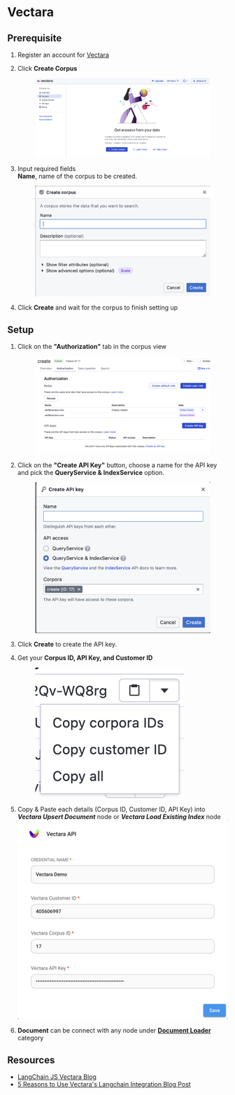 # Vectara

## Prerequisite

1.  Register an account for [Vectara](https://console.vectara.com/signup)
2.  Click **Create Corpus**

    <figure><img src="../.gitbook/assets/vectara/1.png" alt=""><figcaption></figcaption></figure>
3.  Input required fields\
    **Name**, name of the corpus to be created.

    <figure><img src="../.gitbook/assets/vectara/2.png" alt=""><figcaption></figcaption></figure>
4.  Click **Create** and wait for the corpus to finish setting up

## Setup

1.  Click on the **"Authorization"** tab in the corpus view

    <figure><img src="../.gitbook/assets/vectara/3.png" alt=""><figcaption></figcaption></figure>
2.  Click on the **"Create API Key"** button, choose a name for the API key and pick the **QueryService & IndexService** option.

    <figure><img src="../.gitbook/assets/vectara/4.png" alt=""><figcaption></figcaption></figure>
3.  Click **Create** to create the API key.
4.  Get your **Corpus ID, API Key, and Customer ID**

    <figure><img src="../.gitbook/assets/vectara/5.png" alt=""><figcaption></figcaption></figure>
5. Copy & Paste each details (Corpus ID, Customer ID, API Key) into _**Vectara Upsert Document**_ node or _**Vectara Load Existing Index**_ node\
   ![](<../.gitbook/assets/vectara/7.png>)
6. **Document** can be connect with any node under [**Document Loader**](../document-loaders.md) category

## Resources

* [LangChain JS Vectara Blog](https://blog.langchain.dev/langchain-vectara-better-together/)
* [5 Reasons to Use Vectara's Langchain Integration Blog Post](https://vectara.com/5-reasons-to-use-vectaras-langchain-integration/)
